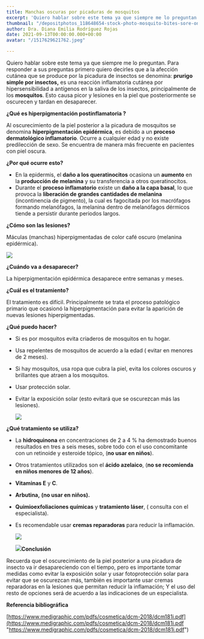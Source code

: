 ```yaml
---
title: Manchas oscuras por picaduras de mosquitos
excerpt: 'Quiero hablar sobre este tema ya que siempre me lo preguntan. '
thumbnail: "/depositphotos_118648654-stock-photo-mosquito-bites-sore-on-baby.jpeg"
author: Dra. Diana Emilia Rodríguez Rojas
date: 2021-09-13T00:00:00.000+00:00
avatar: "/1517629621762.jpeg"

---
```

Quiero hablar sobre este tema ya que siempre me lo preguntan. Para responder a sus preguntas primero quiero decirles que a la afección cutánea que se produce por la picadura de insectos se denomina: **prurigo simple por insectos,** es una reacción inflamatoria cutánea por hipersensibilidad a antígenos en la saliva de los insectos, principalmente de los **mosquitos**. Esto causa picor y lesiones en la piel que posteriormente se oscurecen y tardan en desaparecer.

**¿Qué es hiperpigmentación postinflamatoria ?**

Al oscurecimiento de la piel posterior a la picadura de mosquitos se denomina **hiperpigmentación epidérmica**, es debido a un **proceso dermatológico inflamatorio**. Ocurre a cualquier edad y no existe predilección de sexo. Se encuentra de manera más frecuente en pacientes con piel oscura.

**¿Por qué ocurre esto?**

* En la epidermis, el **daño a los queratinocitos** ocasiona un **aumento** en la **producción de melanina** y su transferencia a otros queratinocitos.
* Durante el **proceso inflamatorio** existe un **daño a la capa basal**, lo que provoca la **liberación de grandes cantidades de melanina** (incontinencia de pigmento), la cual es fagocitada por los macrófagos formando melanófagos, la melanina dentro de melanófagos dérmicos tiende a persistir durante periodos largos.

**¿Cómo son las lesiones?**

Máculas (manchas) hiperpigmentadas de color café oscuro (melanina epidérmica).

![](/depositphotos_118648654-stock-photo-mosquito-bites-sore-on-baby.jpeg)

**¿Cuándo va a desaparecer?**

La hiperpigmentación epidérmica desaparece entre semanas y meses.

**¿Cuál es el tratamiento?**

El tratamiento es difícil. Principalmente se trata el proceso patológico primario que ocasionó la hiperpigmentación para evitar la aparición de nuevas lesiones hiperpigmentadas.

**¿Qué puedo hacer?**

* Si es por mosquitos evita criaderos de mosquitos en tu hogar.
* Usa repelentes de mosquitos de acuerdo a la edad ( evitar en menores de 2 meses).
* Si hay mosquitos, usa ropa que cubra la piel, evita los colores oscuros y brillantes que atraen a los mosquitos.
* Usar protección solar.
* Evitar la exposición solar (esto evitará que se oscurezcan más las lesiones).

  ![](/81q5gfqcmol-_sx466_.jpg)

**¿Qué tratamiento se utiliza?**

* La **hidroquinona** en concentraciones de 2 a 4 % ha demostrado buenos resultados en tres a seis meses, sobre todo con el uso concomitante con un retinoide y esteroide tópico, (**no usar en niños**).
* Otros tratamientos utilizados son el **ácido azelaico**, (**no se recomienda en niños menores de 12 años**).
* **Vitaminas E** y **C**.
* **Arbutina,** **(no usar en niños).**
* **Quimioexfoliaciones químicas** y **tratamiento láser**, ( consulta con el especialista).
* Es recomendable usar **cremas reparadoras** para reducir la inflamación.

  ![](/d_nq_np_848475-mlv43951268999_102020-o.jpeg)

  ![](/mustela-cicastela-onarici-bakim-kremi-40-ml-kc2399730-1-3bbc60a2ccfa49b79e74610e919221b3.jpeg)**Conclusión**

Recuerda que el oscurecimiento de la piel posterior a una picadura de insecto va ir desapareciendo con el tiempo, pero es importante tomar medidas como evitar la exposición solar y usar fotoprotección solar para evitar que se oscurezcan más, también es importante usar cremas reparadoras en la lesiones que permitan reducir la inflamación; Y el uso del resto de opciones será de acuerdo a las indicaciones de un especialista.

**Referencia bibliográfica**

[https://www.medigraphic.com/pdfs/cosmetica/dcm-2018/dcm181i.pdf](https://www.medigraphic.com/pdfs/cosmetica/dcm-2018/dcm181i.pdf "https://www.medigraphic.com/pdfs/cosmetica/dcm-2018/dcm181i.pdf")